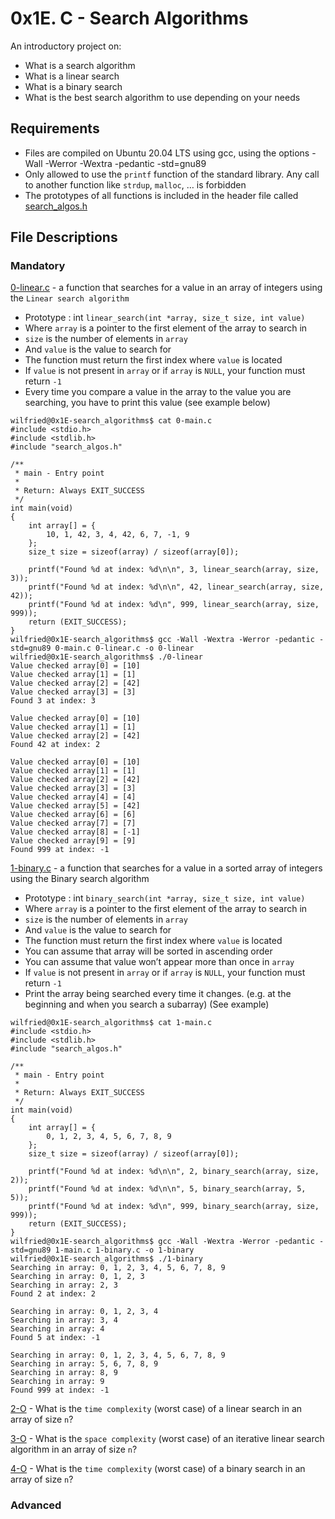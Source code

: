 # 0x1E. C - Search Algorithms
An introductory project on:
- What is a search algorithm
- What is a linear search
- What is a binary search
- What is the best search algorithm to use depending on your needs

## Requirements
- Files are compiled on Ubuntu 20.04 LTS using gcc, using the options -Wall -Werror -Wextra -pedantic -std=gnu89
- Only allowed to use the `printf` function of the standard library. Any call to another function like `strdup`, `malloc`, … is forbidden
- The prototypes of all functions is included in the header file called [search_algos.h](./search_algos.h)

## File Descriptions
### Mandatory
[0-linear.c](./0-linear.c) - a function that searches for a value in an array of integers using the `Linear search algorithm`
- Prototype : int `linear_search(int *array, size_t size, int value)`
- Where `array` is a pointer to the first element of the array to search in
- `size` is the number of elements in `array`
- And `value` is the value to search for
- The function must return the first index where `value` is located
- If `value` is not present in `array` or if `array` is `NULL`, your function must return `-1`
- Every time you compare a value in the array to the value you are searching, you have to print this value (see example below)
```
wilfried@0x1E-search_algorithms$ cat 0-main.c 
#include <stdio.h>
#include <stdlib.h>
#include "search_algos.h"

/**
 * main - Entry point
 *
 * Return: Always EXIT_SUCCESS
 */
int main(void)
{
    int array[] = {
        10, 1, 42, 3, 4, 42, 6, 7, -1, 9
    };
    size_t size = sizeof(array) / sizeof(array[0]);

    printf("Found %d at index: %d\n\n", 3, linear_search(array, size, 3));
    printf("Found %d at index: %d\n\n", 42, linear_search(array, size, 42));
    printf("Found %d at index: %d\n", 999, linear_search(array, size, 999));
    return (EXIT_SUCCESS);
}
wilfried@0x1E-search_algorithms$ gcc -Wall -Wextra -Werror -pedantic -std=gnu89 0-main.c 0-linear.c -o 0-linear
wilfried@0x1E-search_algorithms$ ./0-linear 
Value checked array[0] = [10]
Value checked array[1] = [1]
Value checked array[2] = [42]
Value checked array[3] = [3]
Found 3 at index: 3

Value checked array[0] = [10]
Value checked array[1] = [1]
Value checked array[2] = [42]
Found 42 at index: 2

Value checked array[0] = [10]
Value checked array[1] = [1]
Value checked array[2] = [42]
Value checked array[3] = [3]
Value checked array[4] = [4]
Value checked array[5] = [42]
Value checked array[6] = [6]
Value checked array[7] = [7]
Value checked array[8] = [-1]
Value checked array[9] = [9]
Found 999 at index: -1
```

[1-binary.c](./1-binary.c) - a function that searches for a value in a sorted array of integers using the Binary search algorithm
- Prototype : int `binary_search(int *array, size_t size, int value)`
- Where `array` is a pointer to the first element of the array to search in
- `size` is the number of elements in `array`
- And `value` is the value to search for
- The function must return the first index where `value` is located
- You can assume that array will be sorted in ascending order
- You can assume that value won’t appear more than once in `array`
- If `value` is not present in `array` or if `array` is `NULL`, your function must return `-1`
- Print the array being searched every time it changes. (e.g. at the beginning and when you search a subarray) (See example)
```
wilfried@0x1E-search_algorithms$ cat 1-main.c 
#include <stdio.h>
#include <stdlib.h>
#include "search_algos.h"

/**
 * main - Entry point
 *
 * Return: Always EXIT_SUCCESS
 */
int main(void)
{
    int array[] = {
        0, 1, 2, 3, 4, 5, 6, 7, 8, 9
    };
    size_t size = sizeof(array) / sizeof(array[0]);

    printf("Found %d at index: %d\n\n", 2, binary_search(array, size, 2));
    printf("Found %d at index: %d\n\n", 5, binary_search(array, 5, 5));
    printf("Found %d at index: %d\n", 999, binary_search(array, size, 999));
    return (EXIT_SUCCESS);
}
wilfried@0x1E-search_algorithms$ gcc -Wall -Wextra -Werror -pedantic -std=gnu89 1-main.c 1-binary.c -o 1-binary
wilfried@0x1E-search_algorithms$ ./1-binary 
Searching in array: 0, 1, 2, 3, 4, 5, 6, 7, 8, 9
Searching in array: 0, 1, 2, 3
Searching in array: 2, 3
Found 2 at index: 2

Searching in array: 0, 1, 2, 3, 4
Searching in array: 3, 4
Searching in array: 4
Found 5 at index: -1

Searching in array: 0, 1, 2, 3, 4, 5, 6, 7, 8, 9
Searching in array: 5, 6, 7, 8, 9
Searching in array: 8, 9
Searching in array: 9
Found 999 at index: -1
```
[2-O](./2-O) - What is the `time complexity` (worst case) of a linear search in an array of size `n`?

[3-O](./3-O) - What is the `space complexity` (worst case) of an iterative linear search algorithm in an array of size `n`?

[4-O](./4-O) - What is the `time complexity` (worst case) of a binary search in an array of size `n`?

### Advanced
